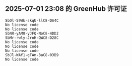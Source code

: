 ## 2025-07-01 23:08 的 GreenHub 许可证
```
SbOl-59Wk-skqU-llC8-DA4C
No license code
No license code
SbNR-yAM0-yJFQ-NoC8-4DD2
SbMr-rwly-JrnH-QWC8-D28C
No license code
No license code
No license code
SbJl-WAf1-gFAn-3aC8-03B9
No license code
```
